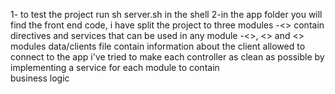 1- to test the project run sh server.sh in the shell
2-in the app folder you will find the front end code, i have split the project to three modules
    -<<common>> contain directives and services that can be used in any module
    -<<login>>, <<registration>> and <<welcome>> modules
    data/clients file contain information about the client allowed to connect to the app
   i've tried to make each controller as clean as possible by implementing a service for each module to contain                                                                                  
    business logic